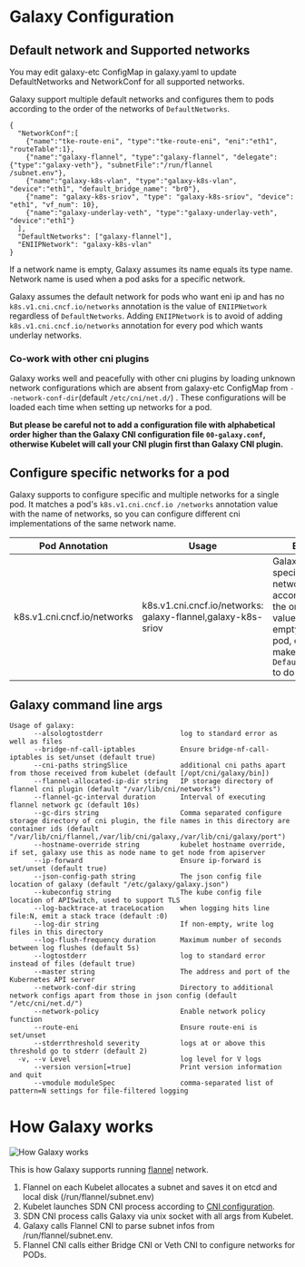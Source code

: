 # Galaxy Configuration

## Default network and Supported networks

You may edit galaxy-etc ConfigMap in galaxy.yaml to update DefaultNetworks and NetworkConf for all supported networks.

Galaxy support multiple default networks and configures them to pods according to the order of the networks of
 `DefaultNetworks`.

```
{
  "NetworkConf":[
    {"name":"tke-route-eni", "type":"tke-route-eni", "eni":"eth1", "routeTable":1},
    {"name":"galaxy-flannel", "type":"galaxy-flannel", "delegate":{"type":"galaxy-veth"}, "subnetFile":"/run/flannel
/subnet.env"},
    {"name":"galaxy-k8s-vlan", "type":"galaxy-k8s-vlan", "device":"eth1", "default_bridge_name": "br0"},
    {"name": "galaxy-k8s-sriov", "type": "galaxy-k8s-sriov", "device": "eth1", "vf_num": 10},
    {"name":"galaxy-underlay-veth", "type":"galaxy-underlay-veth", "device":"eth1"}
  ],
  "DefaultNetworks": ["galaxy-flannel"],
  "ENIIPNetwork": "galaxy-k8s-vlan"
}
```

If a network name is empty, Galaxy assumes its name equals its type name. Network name is used when a pod asks for a
 specific network.

Galaxy assumes the default network for pods who want eni ip and has no `k8s.v1.cni.cncf.io/networks` annotation is the value of `ENIIPNetwork` regardless of `DefaultNetworks`.
Adding `ENIIPNetwork` is to avoid of adding `k8s.v1.cni.cncf.io/networks` annotation for every pod which wants underlay networks.

### Co-work with other cni plugins

Galaxy works well and peacefully with other cni plugins by loading unknown network configurations which are absent from galaxy-etc ConfigMap from `--network-conf-dir`(default `/etc/cni/net.d/`) . These configurations will be loaded each
 time when setting up networks for a pod.

**But please be careful not to add a configuration file with alphabetical order higher than the Galaxy CNI configuration
file `00-galaxy.conf`, otherwise Kubelet will call your CNI plugin first than Galaxy CNI plugin.**

## Configure specific networks for a pod

Galaxy supports to configure specific and multiple networks for a single pod. It matches a pod's `k8s.v1.cni.cncf.io
/networks` annotation value with the name of networks, so you can configure different cni implementations of the
 same network name.

Pod Annotation | Usage | Expain
---------------|-------|--------
k8s.v1.cni.cncf.io/networks | k8s.v1.cni.cncf.io/networks: galaxy-flannel,galaxy-k8s-sriov | Galaxy setup specified networks according to the order of its values if not empty for a pod, otherwise make use of `DefaultNetworks` to do that.

## Galaxy command line args

```
Usage of galaxy:
      --alsologtostderr                   log to standard error as well as files
      --bridge-nf-call-iptables           Ensure bridge-nf-call-iptables is set/unset (default true)
      --cni-paths stringSlice             additional cni paths apart from those received from kubelet (default [/opt/cni/galaxy/bin])
      --flannel-allocated-ip-dir string   IP storage directory of flannel cni plugin (default "/var/lib/cni/networks")
      --flannel-gc-interval duration      Interval of executing flannel network gc (default 10s)
      --gc-dirs string                    Comma separated configure storage directory of cni plugin, the file names in this directory are container ids (default "/var/lib/cni/flannel,/var/lib/cni/galaxy,/var/lib/cni/galaxy/port")
      --hostname-override string          kubelet hostname override, if set, galaxy use this as node name to get node from apiserver
      --ip-forward                        Ensure ip-forward is set/unset (default true)
      --json-config-path string           The json config file location of galaxy (default "/etc/galaxy/galaxy.json")
      --kubeconfig string                 The kube config file location of APISwitch, used to support TLS
      --log-backtrace-at traceLocation    when logging hits line file:N, emit a stack trace (default :0)
      --log-dir string                    If non-empty, write log files in this directory
      --log-flush-frequency duration      Maximum number of seconds between log flushes (default 5s)
      --logtostderr                       log to standard error instead of files (default true)
      --master string                     The address and port of the Kubernetes API server
      --network-conf-dir string           Directory to additional network configs apart from those in json config (default "/etc/cni/net.d/")
      --network-policy                    Enable network policy function
      --route-eni                         Ensure route-eni is set/unset
      --stderrthreshold severity          logs at or above this threshold go to stderr (default 2)
  -v, --v Level                           log level for V logs
      --version version[=true]            Print version information and quit
      --vmodule moduleSpec                comma-separated list of pattern=N settings for file-filtered logging
```

# How Galaxy works

![How Galaxy works](image/galaxy.png)

This is how Galaxy supports running [flannel](https://github.com/coreos/flannel) network.

1. Flannel on each Kubelet allocates a subnet and saves it on etcd and local disk (/run/flannel/subnet.env)
1. Kubelet launches SDN CNI process according to [CNI configuration](../yaml/galaxy.yaml).
1. SDN CNI process calls Galaxy via unix socket with all args from Kubelet.
1. Galaxy calls Flannel CNI to parse subnet infos from /run/flannel/subnet.env.
1. Flannel CNI calls either Bridge CNI or Veth CNI to configure networks for PODs.
